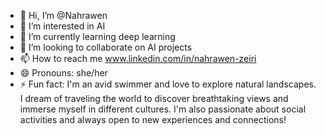 - 👋 Hi, I’m @Nahrawen
- 👀 I’m interested in AI
- 🌱 I’m currently learning deep learning
- 💞️ I’m looking to collaborate on AI projects
- 📫 How to reach me www.linkedin.com/in/nahrawen-zeiri
- 😄 Pronouns: she/her
- ⚡ Fun fact:  I'm an avid swimmer and love to explore natural landscapes. I dream of traveling the world to discover breathtaking views and immerse myself in different cultures. I'm also passionate about social activities and always open to new experiences and connections!

<!---
Nahrawen/Nahrawen is a ✨ special ✨ repository because its `README.md` (this file) appears on your GitHub profile.
You can click the Preview link to take a look at your changes.
--->
